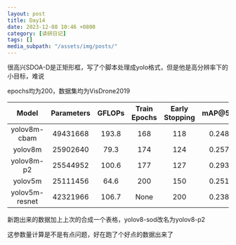 ```yaml
---
layout: post
title: Day14
date: 2023-12-08 10:46 +0800
category: [读研日记]
tags: []
media_subpath: "/assets/img/posts/"
---
```


很高兴SDOA-D是正矩形框，写了个脚本处理成yolo格式，但是他是高分辨率下的小目标，难说

epochs均为200，数据集均为VisDrone2019

|Model         |Parameters|GFLOPs|Train Epochs  |Early Stopping|mAP@50:95| mAP50 |
|:---:         |:---:     |:---: |:---:         |:---:         |:---:    |:---:  |
|yolov8m-cbam  |49431668  |193.8 |168           |118           |0.24842  |0.41506|
|yolov8m       |25902640  |79.3  |174           |124           |0.25743  |0.42222|
|yolov8m-p2    |25544952  |100.6 |177           |127           |0.29308  |0.47413|
|yolov5m       |25111456  |64.6  |200           |150           |0.25189  |0.41390|
|yolov5m-resnet|42321966  |106.7 |None          |200           |0.23895  |0.39860|

新跑出来的数据加上上次的合成一个表格，yolov8-sod改名为yolov8-p2

这参数量计算是不是有点问题，好在跑了个好点的数据出来了
